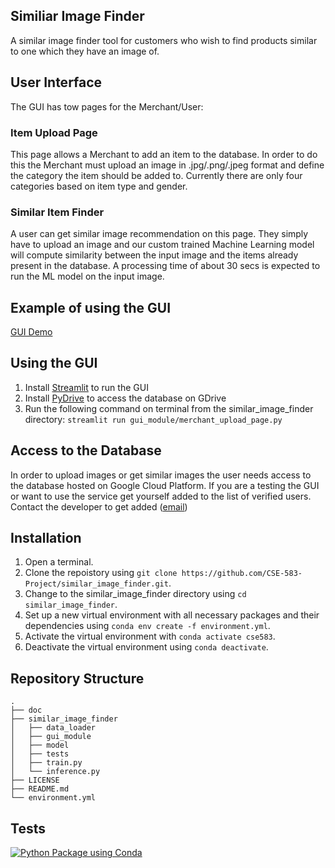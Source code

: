 ## Similiar Image Finder<br/>

A similar image finder tool for customers who wish to find products similar to one which they have an image of.

## User Interface
The GUI has tow pages for the Merchant/User:

### Item Upload Page
This page allows a Merchant to add an item to the database. In order to do this the Merchant must upload an image in .jpg/.png/.jpeg format and define the category the item should be added to. Currently there are only four categories based on item type and gender.

### Similar Item Finder
A user can get similar image recommendation on this page. They simply have to upload an image and our custom trained Machine Learning model will compute similarity between the input image and the items already present in the database. A processing time of about 30 secs is expected to run the ML model on the input image.

## Example of using the GUI
[GUI Demo](https://www.youtube.com/watch?v=XPiMd6PHYoc)

## Using the GUI
1. Install [Streamlit](https://docs.streamlit.io/library/get-started/installation) to run the GUI
2. Install [PyDrive](https://pypi.org/project/PyDrive/) to access the database on GDrive
3. Run the following command on terminal from the similar_image_finder directory: `streamlit run gui_module/merchant_upload_page.py`

## Access to the Database
In order to upload images or get similar images the user needs access to the database hosted on Google Cloud Platform. If you are a testing the GUI or want to use the service get yourself added to the list of verified users. Contact the developer to get added ([email](kb111198@uw.edu))

## Installation
1. Open a terminal.
2. Clone the repoistory using `git clone https://github.com/CSE-583-Project/similar_image_finder.git`.
3. Change to the similar_image_finder directory using `cd similar_image_finder`.
4. Set up a new virtual environment with all necessary packages and their dependencies using `conda env create -f environment.yml`.
5. Activate the virtual environment with `conda activate cse583`.
6. Deactivate the virtual environment using `conda deactivate`.

## Repository Structure
 ```
.
├── doc
├── similar_image_finder
│   ├── data_loader
│   ├── gui_module
│   ├── model
│   ├── tests
│   ├── train.py
│   └── inference.py
├── LICENSE
├── README.md
└── environment.yml
 ```

## Tests

[![Python Package using Conda](https://github.com/CSE-583-Project/similar_image_finder/actions/workflows/python-package-conda.yml/badge.svg)](https://github.com/CSE-583-Project/similar_image_finder/actions/workflows/python-package-conda.yml)
